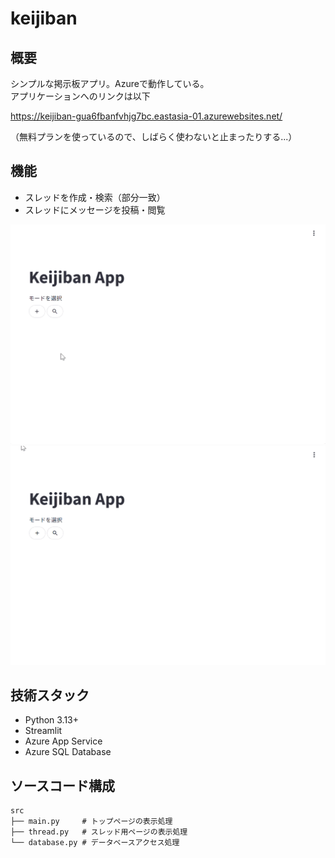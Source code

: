 # keijiban

## 概要

シンプルな掲示板アプリ。Azureで動作している。  
アプリケーションへのリンクは以下  

https://keijiban-gua6fbanfvhjg7bc.eastasia-01.azurewebsites.net/

（無料プランを使っているので、しばらく使わないと止まったりする...）


## 機能

- スレッドを作成・検索（部分一致）
- スレッドにメッセージを投稿・閲覧

<img src="demo/thread_create.gif" width="800">  

<img src="demo/thread_search.gif" width="800">  



## 技術スタック

- Python 3.13+
- Streamlit
- Azure App Service
- Azure SQL Database

## ソースコード構成

```
src
├── main.py     # トップページの表示処理
├── thread.py   # スレッド用ページの表示処理
└── database.py # データベースアクセス処理
```

